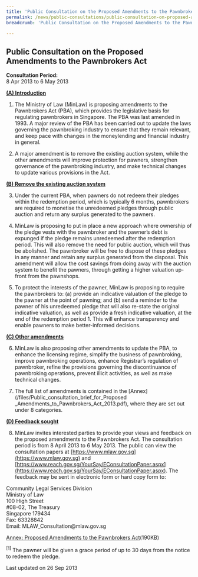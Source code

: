 ```yaml
---
title: 'Public Consultation on the Proposed Amendments to the Pawnbrokers Act'
permalink: /news/public-consultations/public-consultation-on-proposed-amendments-to-pawnbrokers-act-2013/
breadcrumb: 'Public Consultation on the Proposed Amendments to the Pawnbrokers Act'

---
```



Public Consultation on the Proposed Amendments to the Pawnbrokers Act
---

**Consultation Period:**  
8 Apr 2013 to 6 May 2013


<b><u>(A) Introduction</u></b>

1. The Ministry of Law (MinLaw) is proposing amendments to the Pawnbrokers Act (PBA), which provides the legislative basis for regulating pawnbrokers in Singapore. The PBA was last amended in 1993. A major review of the PBA has been carried out to update the laws governing the pawnbroking industry to ensure that they remain relevant, and keep pace with changes in the moneylending and financial industry in general.

2. A major amendment is to remove the existing auction system, while the other amendments will improve protection for pawners, strengthen governance of the pawnbroking industry, and make technical changes to update various provisions in the Act.

<b><u>(B) Remove the existing auction system</u></b>

3. Under the current PBA, when pawners do not redeem their pledges within the redemption period, which is typically 6 months, pawnbrokers are required to monetise the unredeemed pledges through public auction and return any surplus generated to the pawners.

4. MinLaw is proposing to put in place a new approach where ownership of the pledge vests with the pawnbroker and the pawner’s debt is expunged if the pledge remains unredeemed after the redemption period. This will also remove the need for public auction, which will thus be abolished.  The pawnbroker will be free to dispose of these pledges in any manner and retain any surplus generated from the disposal. This amendment will allow the cost savings from doing away with the auction system to benefit the pawners, through getting a higher valuation up-front from the pawnshops.

5. To protect the interests of the pawner, MinLaw is proposing to require the pawnbrokers to: (a) provide an indicative valuation of the pledge to the pawner at the point of pawning; and (b) send a reminder to the pawner of his unredeemed pledge that will also re-state the original indicative valuation, as well as provide a fresh indicative valuation, at the end of the redemption period 1. This will enhance transparency and enable pawners to make better-informed decisions.

<b><u>(C) Other amendments</u></b>

6. MinLaw is also proposing other amendments to update the PBA, to enhance the licensing regime, simplify the business of pawnbroking, improve pawnbroking operations, enhance Registrar’s regulation of pawnbroker, refine the provisions governing the discontinuance of pawnbroking operations, prevent illicit activities, as well as make technical changes. 

7. The full list of amendments is contained in the [Annex](/files/Public_consultation_brief_for_Proposed _Amendments_to_Pawnbrokers_Act_2013.pdf), where they are set out under 8 categories.

<b><u>(D) Feedback sought</u></b>

8. MinLaw invites interested parties to provide your views and feedback on the proposed amendments to the Pawnbrokers Act. The consultation period is from 8 April 2013 to 6 May 2013. The public can view the consultation papers at [https://www.mlaw.gov.sg](https://www.mlaw.gov.sg) and [https://www.reach.gov.sg/YourSay/EConsultationPaper.aspx](https://www.reach.gov.sg/YourSay/EConsultationPaper.aspx). The feedback may be sent in electronic form or hard copy form to:

<p class="address-centered">
  Community Legal Services Division<br>
  Ministry of Law<br>
  100 High Street<br>
  #08-02, The Treasury<br>
  Singapore 179434<br>
  Fax: 63328842<br>
  Email: MLAW_Consultation@mlaw.gov.sg
</p>

[Annex: Proposed Amendments to the Pawnbrokers Act](/files/PublicconsultationbriefforProposedAmendmentstoPawnbrokersAct2013.pdf)(190KB)

<sup>[1]</sup> The pawner will be given a grace period of up to 30 days from the notice to redeem the pledge.

<p class="right-side-updated">Last updated on 26 Sep 2013</p>
